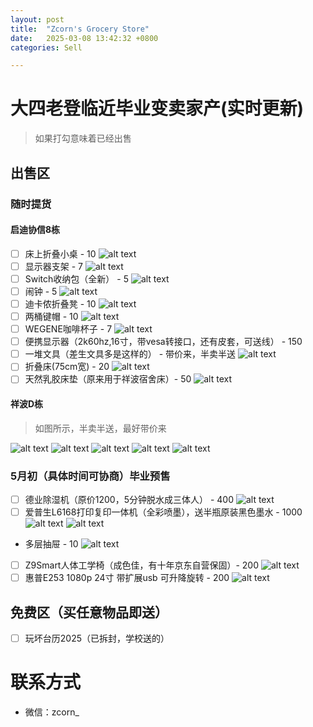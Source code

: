 ```yaml
---
layout: post
title:  "Zcorn's Grocery Store"
date:   2025-03-08 13:42:32 +0800
categories: Sell

---
```


# 大四老登临近毕业变卖家产(实时更新)

> 如果打勾意味着已经出售

## 出售区

### 随时提货
#### 启迪协信8栋
- [ ] 床上折叠小桌 - 10
![alt text](/assets/sale/qidi/DCDFE56D-74F6-4E16-9DA5-3B59A176D044.jpeg)
- [ ] 显示器支架 - 7
![alt text](/assets/sale/qidi/IMG_5640.jpeg)
- [ ] Switch收纳包（全新） - 5
![alt text](/assets/sale/qidi/IMG_5639.jpeg)
- [ ] 闹钟 - 5
![alt text](/assets/sale/qidi/IMG_5641.jpeg)
- [ ] 迪卡侬折叠凳 - 10
![alt text](/assets/sale/qidi/9C6DBC1C-80AE-4843-A198-59050A9667A2_1_201_a.jpeg)
- [ ] 两桶键帽 - 10
![alt text](/assets/sale/qidi/2C44267C-69B0-4C6B-A3F5-F17C3F708CDD.jpeg)
- [ ] WEGENE咖啡杯子 - 7
![alt text](/assets/sale/qidi/IMG_5636.jpeg)
- [ ] 便携显示器（2k60hz,16寸，带vesa转接口，还有皮套，可送线） - 150
- [ ] 一堆文具（差生文具多是这样的） - 带价来，半卖半送
![alt text](/assets/sale/qidi/AA97EA40-7A10-4DFB-95A5-D503DB456EEC.jpeg)
- [ ] 折叠床(75cm宽) - 20
![alt text](/assets/sale/qidi/CA016720-C48F-4544-B8FF-1EE42B1345E6.jpeg)
- [ ] 天然乳胶床垫（原来用于祥波宿舍床）- 50
![alt text](/assets/sale/qidi/IMG_5663.JPG)

#### 祥波D栋
> 如图所示，半卖半送，最好带价来

![alt text](/assets/sale/harmonia/1.jpg)
![alt text](/assets/sale/harmonia/2.jpg)
![alt text](/assets/sale/harmonia/3.jpg)
![alt text](/assets/sale/harmonia/4.jpg)
![alt text](/assets/sale/harmonia/5.jpg)

### 5月初（具体时间可协商）毕业预售
- [ ] 德业除湿机（原价1200，5分钟脱水成三体人） - 400
![alt text](/assets/sale/qidi/IMG_5644.jpeg)
- [ ] 爱普生L6168打印复印一体机（全彩喷墨），送半瓶原装黑色墨水 - 1000
![alt text](/assets/sale/qidi/9F5780A4-2A65-4A9B-93F7-86F04B55C3AF.jpeg>)
![alt text](/assets/sale/qidi/DCDFE56D-74F6-4E16-9DA5-3B59A176D044.jpeg)
- 多层抽屉 - 10
![alt text](/assets/sale/qidi/850EB463-7752-418E-AD53-AFACA05F6A23_1_201_a.jpeg)
- [ ] Z9Smart人体工学椅（成色佳，有十年京东自营保固）- 200
![alt text](/assets/sale/qidi/D9A87152-C983-4FBC-89D9-11535C660E40.jpeg)
- [ ] 惠普E253 1080p 24寸 带扩展usb 可升降旋转 - 200
![alt text](/assets/sale/qidi/IMG_5635.jpeg)

## 免费区（买任意物品即送）

- [ ] 玩坏台历2025（已拆封，学校送的）


# 联系方式

- 微信：zcorn_
